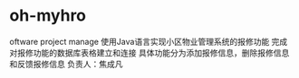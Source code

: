 # oh-myhro
oftware project manage
使用Java语言实现小区物业管理系统的报修功能
完成对报修功能的数据库表格建立和连接
具体功能分为添加报修信息，删除报修信息和反馈报修信息
负责人：焦成凡
